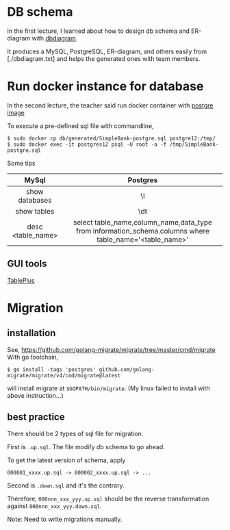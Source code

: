 # DB schema

In the first lecture, I learned about how to design db schema and ER-diagram with [dbdiagram](https://dbdiagram.io/d).

It produces a MySQL, PostgreSQL, ER-diagram, and others easily from
[./dbdiagram.txt] and helps the generated ones with team members.

# Run docker instance for database

In the second lecture, the teacher said run docker container with 
[postgre image](https://hub.docker.com/_/postgres/)

To execute a pre-defined sql file with commandline,

```
$ sudo docker cp db/generated/SimpleBank-postgre.sql postgre12:/tmp/
$ sudo docker exec -it postgres12 psql -U root -a -f /tmp/SimpleBank-postgre.sql
```

Some tips

|MySql|Postgres|
|:-:|:-:|
| show databases | \l |
| show tables | \dt |
|desc <table_name>|select table_name,column_name,data_type from information_schema.columns where table_name='<table_name>'|

## GUI tools

[TablePlus](https://tableplus.com/)

# Migration

## installation

See, https://github.com/golang-migrate/migrate/tree/master/cmd/migrate
With go toolchain,
```
$ go install -tags 'postgres' github.com/golang-migrate/migrate/v4/cmd/migrate@latest
```
will install migrate at `$GOPATH/bin/migrate`.
(My linux failed to install with above instruction...)

## best practice

There should be 2 types of sql file for migration.

First is `.up.sql`. The file modify db schema to go ahead.

To get the latest version of schema, apply
```
000001_xxxx.up.sql -> 000002_xxxx.up.sql -> ...
```

Second is `.down.sql` and it's the contrary.

Therefore, `000nnn_xxx_yyy.up.sql` should be the reverse transformation
against `000nnn_xxx_yyy.down.sql`.

Note: Need to write migrations manually.
